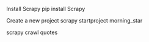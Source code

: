 Install Scrapy
pip install Scrapy

Create a new project
scrapy startproject morning_star

scrapy crawl quotes